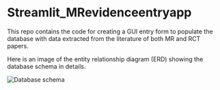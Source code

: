 # Streamlit_MRevidenceentryapp

This repo contains the code for creating a GUI entry form to populate the database with data extracted from the literature of both MR and RCT papers.

Here is an image of the entity relationship diagram (ERD) showing the database schema in details.

![Database schema]('Databaseschema_BMI_BP.png')

